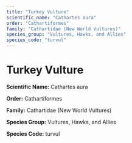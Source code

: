 ```yaml
---
title: "Turkey Vulture"
scientific_name: "Cathartes aura"
order: "Cathartiformes"
family: "Cathartidae (New World Vultures)"
species_group: "Vultures, Hawks, and Allies"
species_code: "turvul"
---
```


# Turkey Vulture

**Scientific Name:** Cathartes aura

**Order:** Cathartiformes

**Family:** Cathartidae (New World Vultures)

**Species Group:** Vultures, Hawks, and Allies

**Species Code:** turvul
